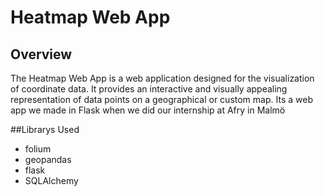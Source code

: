 # Heatmap Web App

## Overview

The Heatmap Web App is a web application designed for the visualization of coordinate data. 
It provides an interactive and visually appealing representation of data points on a geographical or custom map.
Its a web app we made in Flask when we did our internship at Afry in Malmö


##Librarys Used
- folium
- geopandas
- flask
- SQLAlchemy
